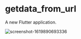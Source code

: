 # getdata_from_url

A new Flutter application.

![screenshot-1619890693336](https://user-images.githubusercontent.com/70810569/116790634-f24e3d80-aad2-11eb-9979-75379af9003d.jpg)
